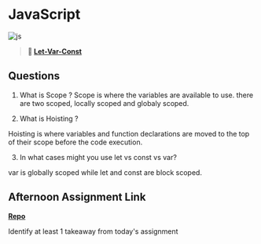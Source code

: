 # JavaScript

![js](https://bcw.blob.core.windows.net/public/img/courses/js.gif)

> **📖 [Let-Var-Const](https://codeworksacademy.com/fs-student-guide/resources/wk2/01-Let-Var-Const)**

## Questions

1. What is Scope ?
  Scope is where the variables are available to use.  there are two scoped, locally scoped and globaly scoped.  

2. What is Hoisting ?

Hoisting is where variables and function declarations are moved to the top of their scope before the code execution. 

3. In what cases might you use let vs const vs var?

var is globally scoped while let and const are block scoped.  

## Afternoon Assignment Link

**[Repo](https://github.com/tberry019/<ASSIGNMENT_REPO>)**

Identify at least 1 takeaway from today's assignment
